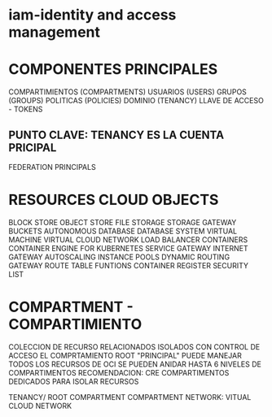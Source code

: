 # iam-identity and access management

# COMPONENTES PRINCIPALES
COMPARTIMIENTOS (COMPARTMENTS)
USUARIOS (USERS)
GRUPOS (GROUPS)
POLITICAS (POLICIES)
DOMINIO (TENANCY)
LLAVE DE ACCESO - TOKENS

## PUNTO CLAVE: TENANCY ES LA CUENTA PRICIPAL

FEDERATION
PRINCIPALS

# RESOURCES CLOUD OBJECTS

BLOCK STORE
OBJECT STORE
FILE STORAGE
STORAGE GATEWAY
BUCKETS
AUTONOMOUS DATABASE
DATABASE SYSTEM
VIRTUAL MACHINE
VIRTUAL CLOUD NETWORK
LOAD BALANCER
CONTAINERS
CONTAINER ENGINE FOR KUBERNETES
SERVICE GATEWAY
INTERNET GATEWAY
AUTOSCALING
INSTANCE POOLS
DYNAMIC ROUTING GATEWAY
ROUTE TABLE
FUNTIONS
CONTAINER REGISTER
SECURITY LIST

# COMPARTMENT - COMPARTIMIENTO
COLECCION DE RECURSO RELACIONADOS
ISOLADOS CON CONTROL DE ACCESO
EL COMPRTAMIENTO ROOT "PRINCIPAL" PUEDE MANEJAR TODOS LOS RECURSOS DE OCI
SE PUEDEN ANIDAR HASTA 6 NIVELES DE COMPARTIMENTOS
RECOMENDACION: CRE COMPARTIMENTOS DEDICADOS PARA ISOLAR RECURSOS

TENANCY/ ROOT COMPARTMENT
COMPARTMENT NETWORK: VITUAL CLOUD NETWORK